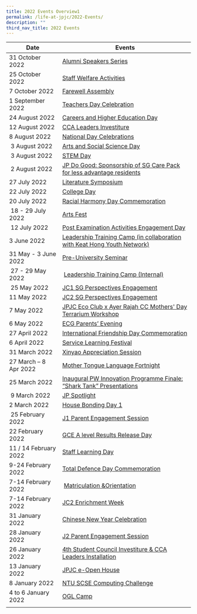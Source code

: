 ```yaml
---
title: 2022 Events Overview1
permalink: /life-at-jpjc/2022-Events/
description: ""
third_nav_title: 2022 Events
---
```

| Date | Events | 
| -------- | -------- |
|31 October 2022     |[Alumni Speakers Series](https://staging.d1kt1aspitrtfv.amplifyapp.com/life-at-jpjc/2022-Events/AlumniSpeakersSeries/)   | 
| 25 October 2022 |[Staff Welfare Activities](https://staging.d1kt1aspitrtfv.amplifyapp.com/life-at-jpjc/2022-Events/StaffWelfareActivities/) |
|   7 October 2022  | [Farewell Assembly](https://staging.d1kt1aspitrtfv.amplifyapp.com/life-at-jpjc/2022-Events/FarewellAssembly/) | 
| 1 September 2022|[Teachers Day Celebration](https://staging.d1kt1aspitrtfv.amplifyapp.com/life-at-jpjc/2022-Events/TeachersDayCelebration/) |
|  24 August 2022   | [Careers and Higher Education Day](https://staging.d1kt1aspitrtfv.amplifyapp.com/life-at-jpjc/2022-Events/CareersandHigherEducationDay/) | 
|12 August 2022| [CCA Leaders Investiture](https://staging.d1kt1aspitrtfv.amplifyapp.com/life-at-jpjc/2022-Events/CCALeadersInvestiture/)|
|    8 August 2022 | [National Day Celebrations](https://staging.d1kt1aspitrtfv.amplifyapp.com/life-at-jpjc/2022-Events/nationaldaycelebrations/) | 
|   3 August 2022   |[Arts and Social Science Day](https://staging.d1kt1aspitrtfv.amplifyapp.com/life-at-jpjc/2022-Events/ArtsandSocialSciencesDay/) | 
|    3 August 2022  | [STEM Day](https://staging.d1kt1aspitrtfv.amplifyapp.com/life-at-jpjc/2022-Events/stemday/) | 
|    2 August 2022  | [JP Do Good: Sponsorship of SG Care Pack for less advantage residents](https://staging.d1kt1aspitrtfv.amplifyapp.com/life-at-jpjc/2022-Events/jpdogood/) | 
|  27 July 2022   | [Literature Symposium](https://staging.d1kt1aspitrtfv.amplifyapp.com/life-at-jpjc/2022-Events/LiteratureSymposium/) | 
|   22 July 2022  | [College Day](https://staging.d1kt1aspitrtfv.amplifyapp.com/life-at-jpjc/2022-Events/collegeday/)| 
|     20 July 2022|  [Racial Harmony Day Commemoration](https://staging.d1kt1aspitrtfv.amplifyapp.com/life-at-jpjc/2022-events/rhd-commemoration/)| 
|   18 - 29 July 2022   |  [Arts Fest](https://www.google.com/url?q=https://jpjc.moe.edu.sg/life-at-jpjc-1/2022-events/arts-fest&sa=D&source=editors&ust=1670864634411652&usg=AOvVaw1bQDTBZbtaVHOtPCD9NRAc)   | 
|     12 July 2022 |   [Post Examination Activities Engagement Day](https://www.google.com/url?q=https://jpjc.moe.edu.sg/life-at-jpjc-1/2022-events/post-examination-activities-engagement-day&sa=D&source=editors&ust=1670864634412459&usg=AOvVaw1rEcRVU_yZEbJg_OyZ33Gc)  | 
|   3 June 2022  |    [Leadership Training Camp (in collaboration with Keat Hong Youth Network)](https://www.google.com/url?q=https://jpjc.moe.edu.sg/life-at-jpjc-1/2022-events/leadership-training-camp-in-collaboration-with-keat-hong-youth-network&sa=D&source=editors&ust=1670864634413294&usg=AOvVaw3epF6Iq6MtRxsdke0pLnOV) | 
|  31 May - 3 June 2022   |    [Pre-University Seminar](https://www.google.com/url?q=https://jpjc.moe.edu.sg/life-at-jpjc-1/2022-events/pre-university-seminar&sa=D&source=editors&ust=1670864634414029&usg=AOvVaw3dl2_yYi7QfKHH7DjN-8RC) | 
|    27 - 29 May 2022  |   [Leadership Training Camp (Internal)](https://www.google.com/url?q=https://jpjc.moe.edu.sg/life-at-jpjc-1/2022-events/leadership-training-camp-internal&sa=D&source=editors&ust=1670864634414776&usg=AOvVaw38ZCKjWvEXzH26QEpKM_p-)   | 
|  25 May 2022    |    [JC1 SG Perspectives Engagement](https://www.google.com/url?q=https://jpjc.moe.edu.sg/life-at-jpjc-1/2022-events/jc1-sg-perspectives-engagement&sa=D&source=editors&ust=1670864634415554&usg=AOvVaw0DNxWGBfb5ivIKyy2UK2hG) | 
|   11 May 2022  |  [JC2 SG Perspectives Engagement](https://www.google.com/url?q=https://jpjc.moe.edu.sg/life-at-jpjc-1/2022-events/jc2-sg-perspectives-engagement&sa=D&source=editors&ust=1670864634416329&usg=AOvVaw1iTAMSt6T86f3vOgeYP1sC)   | 
|  7 May 2022   | [JPJC Eco Club x Ayer Rajah CC Mothers' Day Terrarium Workshop](https://www.google.com/url?q=https://jpjc.moe.edu.sg/life-at-jpjc-1/2022-events/jpjc-eco-club-x-ayer-rajah-cc-mothers-day-terrarium-workshop&sa=D&source=editors&ust=1670864634417170&usg=AOvVaw3pnUE0lh2KccEw6o07kIx8)    | 
|   6 May 2022  |   [ECG Parents’ Evening](https://www.google.com/url?q=https://jpjc.moe.edu.sg/life-at-jpjc-1/2022-events/ecg-parents-evening&sa=D&source=editors&ust=1670864634417915&usg=AOvVaw3QmOwM4MbK_UNWvVvlugho)  | 
|    27 April 2022 |    [International Friendship Day Commemoration](https://www.google.com/url?q=https://jpjc.moe.edu.sg/life-at-jpjc-1/2022-events/international-friendship-day-commemoration&sa=D&source=editors&ust=1670864634418672&usg=AOvVaw013iACH0ikvZzAHzGP2o0J) | 
|    6 April 2022 |  [Service Learning Festival](https://www.google.com/url?q=https://jpjc.moe.edu.sg/life-at-jpjc-1/2022-events/service-learning-festival&sa=D&source=editors&ust=1670864634419388&usg=AOvVaw0etxNeyzu5C_irZ6gE-q_k)   | 
|  31 March 2022   | [Xinyao Appreciation Session](https://www.google.com/url?q=https://jpjc.moe.edu.sg/life-at-jpjc-1/2022-events/xinyao-appreciation-session&sa=D&source=editors&ust=1670864634420129&usg=AOvVaw1hjjO4lnBLD_RXW4y9XxMA)    | 
|   27 March – 8 Apr 2022  |  [Mother Tongue Language Fortnight](https://www.google.com/url?q=https://jpjc.moe.edu.sg/life-at-jpjc-1/2022-events/mother-tongue-language-fortnight&sa=D&source=editors&ust=1670864634420842&usg=AOvVaw19o08nvctM4SsBZHHSL-tp)   | 
| 25 March 2022 |    [Inaugural PW Innovation Programme Finale: “Shark Tank” Presentations](https://www.google.com/url?q=https://jpjc.moe.edu.sg/life-at-jpjc-1/2022-events/inaugural-pw-innovation-programme-finale-shark-tank-presentations&sa=D&source=editors&ust=1670864634421679&usg=AOvVaw1G1mIPg-Kjk1o8nx6l_IV7) |
|   9 March 2022|   [JP Spotlight](https://www.google.com/url?q=https://jpjc.moe.edu.sg/life-at-jpjc-1/2022-events/jp-spotlight&sa=D&source=editors&ust=1670864634422425&usg=AOvVaw2PIlNwdeQrTBier39fwE6_)  |
| 2 March 2022 |   [House Bonding Day 1](https://www.google.com/url?q=https://jpjc.moe.edu.sg/life-at-jpjc-1/2022-events/house-bonding-day-1&sa=D&source=editors&ust=1670864634423205&usg=AOvVaw1-3ijn2F7GFjAbUCceaTPy)  |
|   25 February 2022|    [J1 Parent Engagement Session](https://www.google.com/url?q=https://jpjc.moe.edu.sg/life-at-jpjc-1/2022-events/j1-parent-engagement-session&sa=D&source=editors&ust=1670864634423974&usg=AOvVaw0-tclLjuxIA2IlfRgITULS) |
| 22 February 2022 |     [GCE A level Results Release Day](https://www.google.com/url?q=https://jpjc.moe.edu.sg/life-at-jpjc-1/2022-events/gce-a-level-results-release-day&sa=D&source=editors&ust=1670864634424771&usg=AOvVaw2L1v1PAxmcpE8BwskTPBn7)|
|  11 / 14 February 2022|   [Staff Learning Day](https://www.google.com/url?q=https://jpjc.moe.edu.sg/life-at-jpjc-1/2022-events/staff-learning-day&sa=D&source=editors&ust=1670864634425547&usg=AOvVaw2CiA7KC2RHWP7oUCY79cCX)  |
| 9-24 February 2022 |   [Total Defence Day Commemoration](https://www.google.com/url?q=https://jpjc.moe.edu.sg/life-at-jpjc-1/2022-events/total-defence-day-commemoration&sa=D&source=editors&ust=1670864634426349&usg=AOvVaw3Zf4jTWVp8leu0mlsABeGG)  |
|  7-14 February 2022|    [Matriculation &Orientation](https://www.google.com/url?q=https://jpjc.moe.edu.sg/life-at-jpjc-1/2022-events/matriculation-n-orientation&sa=D&source=editors&ust=1670864634427090&usg=AOvVaw2GtXw1myqVHNnzJBQAVGg8)  |
|  7-14 February 2022|   [JC2 Enrichment Week](https://www.google.com/url?q=https://jpjc.moe.edu.sg/life-at-jpjc-1/2022-events/jc2-enrichment-week&sa=D&source=editors&ust=1670864634427801&usg=AOvVaw3uCCnh5puwZkMCgtHR5keo)  |
|  31 January 2022|   [Chinese New Year Celebration](https://www.google.com/url?q=https://jpjc.moe.edu.sg/life-at-jpjc-1/2022-events/chinese-new-year-celebration&sa=D&source=editors&ust=1670864634428530&usg=AOvVaw3Ipjy53lJ_74S4T6_wZSIz)  |
|  28 January 2022|  [J2 Parent Engagement Session](https://www.google.com/url?q=https://jpjc.moe.edu.sg/life-at-jpjc-1/2022-events/j2-parent-engagement-session&sa=D&source=editors&ust=1670864634429403&usg=AOvVaw22dQ61lybQugOggZCs_hRu)   |
|  26 January 2022|     [4th Student Council Investiture & CCA Leaders Installation](https://www.google.com/url?q=https://jpjc.moe.edu.sg/life-at-jpjc-1/2022-events/4th-student-council-investiture-n-cca-leaders-installation&sa=D&source=editors&ust=1670864634430638&usg=AOvVaw3WGZFXWToh7kABXFVBTXz7)|
|  13 January 2022|  [JPJC e-Open House](https://www.google.com/url?q=https://jpjc.moe.edu.sg/life-at-jpjc-1/2022-events/jpjc-e-open-house&sa=D&source=editors&ust=1670864634431735&usg=AOvVaw0OMMrnhfGS7k99EOkJxUyr)   |
| 8 January 2022 |   [NTU SCSE Computing Challenge](https://www.google.com/url?q=https://jpjc.moe.edu.sg/life-at-jpjc-1/2022-events/ntu-scse-computing-challenge&sa=D&source=editors&ust=1670864634432880&usg=AOvVaw2_vpprzmNDqP0DKXdu35JH)  |
| 4 to 6 January 2022 |    [OGL Camp](https://www.google.com/url?q=https://jpjc.moe.edu.sg/life-at-jpjc-1/2022-events/ogl-camp&sa=D&source=editors&ust=1670864634434041&usg=AOvVaw3Tenoqn7rIxCy0h4-lqjtA) |
|  |     |